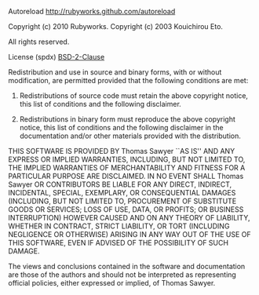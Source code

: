 Autoreload <http://rubyworks.github.com/autoreload>

Copyright (c) 2010 Rubyworks.
Copyright (c) 2003 Kouichirou Eto.

All rights reserved.

License (spdx) [BSD-2-Clause](http://spdx.org/licenses/bsd-2-clause)

Redistribution and use in source and binary forms, with or without modification, are
permitted provided that the following conditions are met:

   1. Redistributions of source code must retain the above copyright notice, this list of
      conditions and the following disclaimer.

   2. Redistributions in binary form must reproduce the above copyright notice, this list
      of conditions and the following disclaimer in the documentation and/or other materials
      provided with the distribution.

THIS SOFTWARE IS PROVIDED BY Thomas Sawyer ``AS IS'' AND ANY EXPRESS OR IMPLIED
WARRANTIES, INCLUDING, BUT NOT LIMITED TO, THE IMPLIED WARRANTIES OF MERCHANTABILITY AND
FITNESS FOR A PARTICULAR PURPOSE ARE DISCLAIMED. IN NO EVENT SHALL Thomas Sawyer OR
CONTRIBUTORS BE LIABLE FOR ANY DIRECT, INDIRECT, INCIDENTAL, SPECIAL, EXEMPLARY, OR
CONSEQUENTIAL DAMAGES (INCLUDING, BUT NOT LIMITED TO, PROCUREMENT OF SUBSTITUTE GOODS OR
SERVICES; LOSS OF USE, DATA, OR PROFITS; OR BUSINESS INTERRUPTION) HOWEVER CAUSED AND ON
ANY THEORY OF LIABILITY, WHETHER IN CONTRACT, STRICT LIABILITY, OR TORT (INCLUDING
NEGLIGENCE OR OTHERWISE) ARISING IN ANY WAY OUT OF THE USE OF THIS SOFTWARE, EVEN IF
ADVISED OF THE POSSIBILITY OF SUCH DAMAGE.

The views and conclusions contained in the software and documentation are those of the
authors and should not be interpreted as representing official policies, either expressed
or implied, of Thomas Sawyer.

